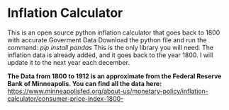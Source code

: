 # Inflation Calculator
This is an open source python inflation calculator that goes back to 1800 with accurate Goverment Data
Download the python file and run the command:
*pip install pandas*
This is the only library you will need. The inflation data is already added, and it goes back to the year 1800. I will update it to the next year each december.

**The Data from 1800 to 1912 is an approximate from the Federal Reserve Bank of Minneapolis. You can find all the data here:**
https://www.minneapolisfed.org/about-us/monetary-policy/inflation-calculator/consumer-price-index-1800-
